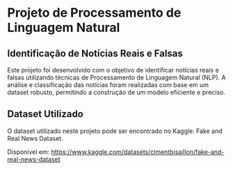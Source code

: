 # Projeto de Processamento de Linguagem Natural
## Identificação de Notícias Reais e Falsas

Este projeto foi desenvolvido com o objetivo de identificar notícias reais e falsas utilizando técnicas de Processamento de Linguagem Natural (NLP). A análise e classificação das notícias foram realizadas com base em um dataset robusto, permitindo a construção de um modelo eficiente e preciso.

## Dataset Utilizado
O dataset utilizado neste projeto pode ser encontrado no Kaggle: Fake and Real News Dataset.

Disponivel em: https://www.kaggle.com/datasets/clmentbisaillon/fake-and-real-news-dataset